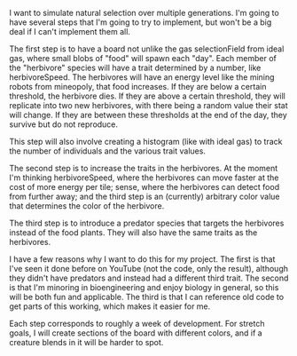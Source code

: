 I want to simulate natural selection over multiple generations. I'm going to have several steps that I'm going to try to implement, but won't be a big deal if I can't implement them all.

The first step is to have a board not unlike the gas selectionField from ideal gas, where small blobs of "food" will spawn each "day". Each member of the "herbivore" species will have a trait determined by a number, like herbivoreSpeed. The herbivores will have an energy level like the mining robots from mineopoly, that food increases. If they are below a certain threshold, the herbivore dies. If they are above a certain threshold, they will replicate into two new herbivores, with there being a random value their stat will change. If they are between these thresholds at the end of the day, they survive but do not reproduce. 

This step will also involve creating a histogram (like with ideal gas) to track the number of individuals and the various trait values.

The second step is to increase the traits in the herbivores. At the moment I'm thinking herbivoreSpeed, where the herbivores can move faster at the cost of more energy per tile; sense, where the herbivores can detect food from further away; and the third step is an (currently) arbitrary color value that determines the color of the herbivore.

The third step is to introduce a predator species that targets the herbivores instead of the food plants. They will also have the same traits as the herbivores. 


I have a few reasons why I want to do this for my project. The first is that I've seen it done before on YouTube (not the code, only the result), although they didn't have predators and instead had a different third trait. The second is that I'm minoring in bioengineering and enjoy biology in general, so this will be both fun and applicable. The third is that I can reference old code to get parts of this working, which makes it easier for me.

Each step corresponds to roughly a week of development. For stretch goals,  I will create sections of the board with different colors, and if a creature blends in it will be harder to spot.
